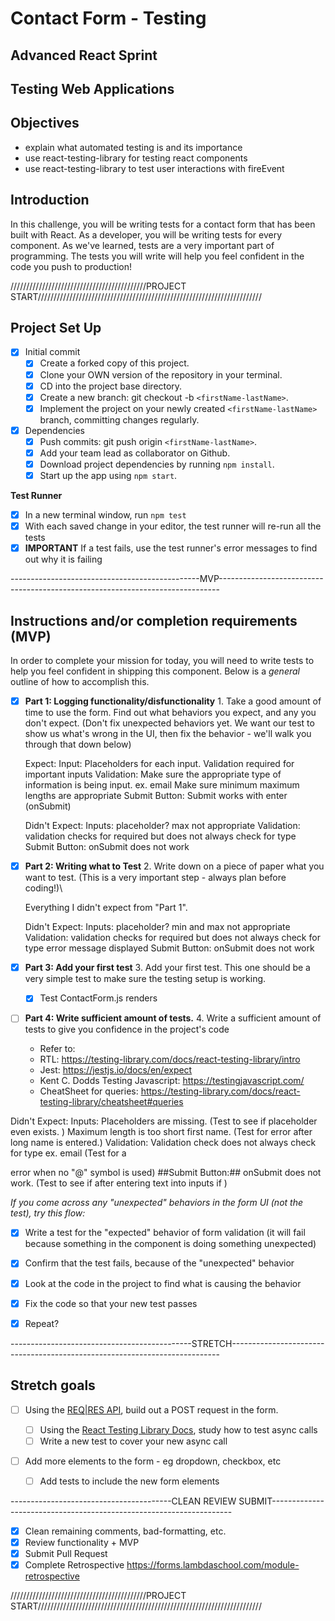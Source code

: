 # Contact Form - Testing
  ## Advanced React Sprint
  ## Testing Web Applications

## Objectives
  - explain what automated testing is and its importance
  - use react-testing-library for testing react components
  - use react-testing-library to test user interactions with fireEvent

## Introduction
  In this challenge, you will be writing tests for a contact form that has been built with React.
  As a developer, you will be writing tests for every component. As we've learned, tests are a very important part of programming. The tests you will write will help you feel confident in the code you push to production!

///////////////////////////////////////////PROJECT START///////////////////////////////////////////////////////////////////////

## Project Set Up
  - [x] Initial commit
    - [x] Create a forked copy of this project.
    - [x] Clone your OWN version of the repository in your terminal.
    - [x] CD into the project base directory.
    - [x] Create a new branch: git checkout -b `<firstName-lastName>`.
    - [x] Implement the project on your newly created `<firstName-lastName>` branch, committing changes regularly.

  -[x] Dependencies
    - [x] Push commits: git push origin `<firstName-lastName>`.
    - [x] Add your team lead as collaborator on Github.
    - [x] Download project dependencies by running `npm install`.
    - [x] Start up the app using `npm start`.

**Test Runner**
- [x] In a new terminal window, run `npm test`
- [x] With each saved change in your editor, the test runner will re-run all the tests
- [x] **IMPORTANT** If a test fails, use the test runner's error messages to find out why it is failing

-----------------------------------------------MVP------------------------------------------------------------------------------

## Instructions and/or completion requirements (MVP)
  In order to complete your mission for today, you will need to write tests to help you feel confident in shipping this component. Below is a _general_ outline of how to accomplish this.

  -[x] **Part 1: Logging functionality/disfunctionality** 1. Take a good amount of time to use the form. Find out what behaviors you expect, and any you don't expect. (Don't fix unexpected behaviors yet. We want our test to show us what's wrong in the UI, then fix the behavior - we'll walk you through that down below)

    Expect: 
      Input:
        Placeholders for each input.
        Validation required for important inputs
      Validation:
        Make sure the appropriate type of information is being input. ex. email
        Make sure minimum maximum lengths are appropriate
      Submit Button:
        Submit works with enter (onSubmit)

    Didn't Expect:
      Inputs:
        placeholder?
        max not appropriate
      Validation:
        validation checks for required but does not always check for type
      Submit Button:
        onSubmit does not work


  -[x] **Part 2: Writing what to Test** 2. Write down on a piece of paper what you want to test. (This is a very important step - always plan before coding!)\

    Everything I didn't expect from "Part 1".

    Didn't Expect:
      Inputs:
        placeholder?
        min and max not appropriate
      Validation:
        validation checks for required but does not always check for type
        error message displayed
      Submit Button:
        onSubmit does not work

  -[x] **Part 3: Add your first test** 3. Add your first test. This one should be a very simple test to make sure the testing setup is working.
    - [x] Test ContactForm.js renders

  -[ ] **Part 4: Write sufficient amount of tests.** 4. Write a sufficient amount of tests to give you confidence in the project's code

    - Refer to: 
    - RTL: https://testing-library.com/docs/react-testing-library/intro
    - Jest: https://jestjs.io/docs/en/expect
    - Kent C. Dodds Testing Javascript: https://testingjavascript.com/
    - CheatSheet for queries: https://testing-library.com/docs/react-testing-library/cheatsheet#queries

   Didn't Expect:
      Inputs:
        Placeholders are missing. 
          (Test to see if placeholder even exists. )
        Maximum length is too short first name. 
          (Test for error after long name is entered.)
      Validation:
        Validation check does not always check for type ex. email 
          (Test for a <p> error when no "@" symbol is used)
      ##Submit Button:##
        onSubmit does not work.
          (Test to see if after entering text into inputs if )
          


  


  _If you come across any "unexpected" behaviors in the form UI (not the test), try this flow:_

  - [x] Write a test for the "expected" behavior of form validation (it will fail because something in the component is doing something unexpected)
  - [x] Confirm that the test fails, because of the "unexpected" behavior
  - [x] Look at the code in the project to find what is causing the behavior
  - [x] Fix the code so that your new test passes
  
  - [x] Repeat?

---------------------------------------------STRETCH---------------------------------------------------------------------------

## Stretch goals

- [ ] Using the [REQ|RES API](https://reqres.in/), build out a POST request in the form.

  - [ ] Using the [React Testing Library Docs](https://testing-library.com/docs/react-testing-library/intro), study how to test async calls
  - [ ] Write a new test to cover your new async call

- [ ] Add more elements to the form - eg dropdown, checkbox, etc
  - [ ] Add tests to include the new form elements

----------------------------------------CLEAN REVIEW SUBMIT--------------------------------------------------------------------

- [x] Clean remaining comments, bad-formatting, etc.
- [x] Review functionality + MVP
- [x] Submit Pull Request
- [x] Complete Retrospective https://forms.lambdaschool.com/module-retrospective

///////////////////////////////////////////PROJECT START///////////////////////////////////////////////////////////////////////